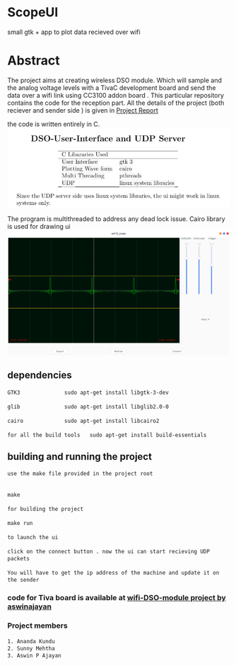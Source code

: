 # ScopeUI
small gtk + app to plot data recieved over wifi

# Abstract 
  The project aims at creating wireless DSO module. Which will sample and the analog voltage levels with a TivaC development board 
  and send the data over a wifi link using CC3100 addon board . This particular repository contains the code for the reception part. All the details of the project (both reciever and sender side ) is given in [Project Report](report/ee712_project_report.pdf)
  
  the code is written entirely in C. 
      ![Please read report/ee712_project_report](report/libraries_used.png)
     
 
      
The program is multithreaded to address any dead lock issue. Cairo library is used for drawing ui 
![Please read report/ee712_project_report](report/ui_snap.png)

## dependencies 
	
	GTK3			  sudo apt-get install libgtk-3-dev
	
	glib			  sudo apt-get install libglib2.0-0 
	
	cairo			  sudo apt-get install libcairo2
	
	for all the build tools   sudo apt-get install build-essentials


## building and running the project 
	
	use the make file provided in the project root
	
	
	make
	
	for building the project

	make run
	
	to launch the ui 

	click on the connect button . now the ui can start recieving UDP packets 
	
	You will have to get the ip address of the machine and update it on the sender 

### code for Tiva board is available at [wifi-DSO-module project by aswinajayan](https://github.com/aswinpajayan/wifi-DSO-module)

### Project members 
	1. Ananda Kundu 
	2. Sunny Mehtha 
	3. Aswin P Ajayan 
